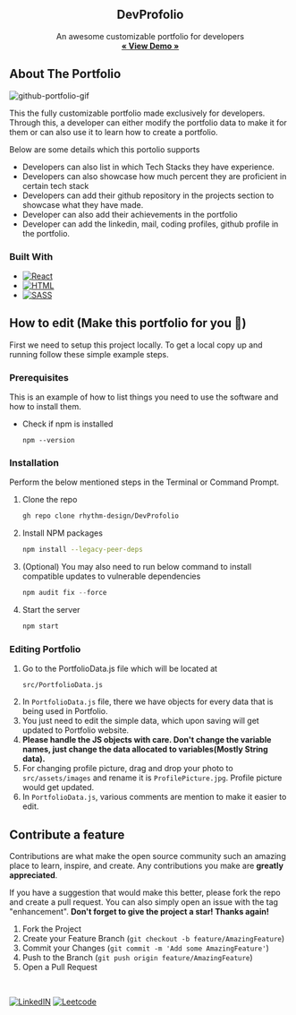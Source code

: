 
<div align="center">
  <h2 align="center">DevProfolio</h3>
  <p align="center">
    An awesome customizable portfolio for developers 
    <br />
    <a href="https://rhythmvarshney.me/"><strong>« View Demo »</strong></a>
    <br />
  </p>
</div>

<!-- ABOUT THE PROJECT -->
## About The Portfolio

![github-portfolio-gif]()

This the fully customizable portfolio made exclusively for developers. Through this, a developer can either modify the portfolio data to make it for them or can also use it to learn how to create a portfolio.

Below are some details which this portolio supports

* Developers can also list in which Tech Stacks they have experience.
* Developers can also showcase how much percent they are proficient in certain tech stack
* Developers can add their github repository in the projects section to showcase what they have made.
* Developer can also add their achievements in the portfolio
* Developer can add the linkedin, mail, coding profiles, github profile in the portfolio. 


### Built With

* [![React][React.js]][React-url]
* [![HTML]][Html-url]
* [![SASS]][SASS-url]

<!-- GETTING STARTED -->
## How to edit (Make this portfolio for you 🥳)

First we need to setup this project locally. To get a local copy up and running follow these simple example steps.

### Prerequisites

This is an example of how to list things you need to use the software and how to install them.
* Check if npm is installed
  ```
  npm --version
  ```

### Installation

Perform the below mentioned steps in the Terminal or Command Prompt.

1. Clone the repo
   ```sh
   gh repo clone rhythm-design/DevProfolio
   ```
2. Install NPM packages
   ```sh
   npm install --legacy-peer-deps
   ```
3. (Optional) You may also need to run below command to install compatible updates to vulnerable dependencies
   ```js
   npm audit fix --force
   ```
4. Start the server
   ```js
   npm start
   ```
### Editing Portfolio
 1. Go to the PortfolioData.js file which will be located at 
    ```
    src/PortfolioData.js
    ```
 2. In `PortfolioData.js` file, there we have objects for every data that is being used in Portfolio.
 3. You just need to edit the simple data, which upon saving will get updated to Portfolio website.
 4. <strong> Please handle the JS objects with care. Don't change the variable names, just change the data allocated to variables(Mostly String data). </strong>
 5. For changing profile picture, drag and drop your photo to `src/assets/images` and rename it is `ProfilePicture.jpg`. Profile picture would get updated.
 6. In `PortfolioData.js`, various comments are mention to make it easier to edit.
 
 
<!-- CONTRIBUTING -->
## Contribute a feature

Contributions are what make the open source community such an amazing place to learn, inspire, and create. Any contributions you make are **greatly appreciated**.

If you have a suggestion that would make this better, please fork the repo and create a pull request. You can also simply open an issue with the tag "enhancement".
<strong>Don't forget to give the project a star! Thanks again! </strong>

1. Fork the Project
2. Create your Feature Branch (`git checkout -b feature/AmazingFeature`)
3. Commit your Changes (`git commit -m 'Add some AmazingFeature'`)
4. Push to the Branch (`git push origin feature/AmazingFeature`)
5. Open a Pull Request


<!-- Profiles -->
<br />

[![LinkedIN]][Linkedin-url]
[![Leetcode]][LeetCode-url]


<!-- MARKDOWN LINKS & IMAGES -->
[SASS-url]: https://sass-lang.com/
[SASS]: https://img.shields.io/badge/SASS-a91e50?style=for-the-badge&logo=SCSS&logoColor=563d7c
[React.js]: https://img.shields.io/badge/React-20232A?style=for-the-badge&logo=react&logoColor=61DAFB
[React-url]: https://reactjs.org/
[HTML]: https://img.shields.io/badge/HTML-FF2D20?style=for-the-badge&logo=HTML&logoColor=white
[html-url]: https://developer.mozilla.org/en-US/docs/Web/HTML
[LinkedIN]: https://img.shields.io/badge/LinkedIN-0077B5?style=for-the-badge&logo=LinkedIN&logoColor=white
[Linkedin-url]:linkedin.com/in/pavan-jangale
[Leetcode]: https://img.shields.io/badge/Leetcode-20232A?style=for-the-badge&logo=Leetcode&logoColor=white
[LeetCode-url]:https://leetcode.com//

